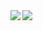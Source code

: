 <a href="https://github.com/anuraghazra/github-readme-stats">
  <img align="left" src="https://github-readme-stats.vercel.app/api?username=dimitriskourg&count_private=true&show_icons=true&theme=tokyonight" />
  <img align="left" src="https://github-readme-stats.vercel.app/api/top-langs/?username=dimitriskourg&theme=tokyonight" />
</a>
<!--
**dimitriskourg/dimitriskourg** is a ✨ _special_ ✨ repository because its `README.md` (this file) appears on your GitHub profile.

Here are some ideas to get you started:

- 🔭 I’m currently working on ...
- 🌱 I’m currently learning ...
- 👯 I’m looking to collaborate on ...
- 🤔 I’m looking for help with ...
- 💬 Ask me about ...
- 📫 How to reach me: ...
- 😄 Pronouns: ...
- ⚡ Fun fact: ...
-->
